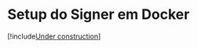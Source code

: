 ﻿# Setup do Signer em Docker

[!include[Under construction](../../../includes/under-construction.md)]
